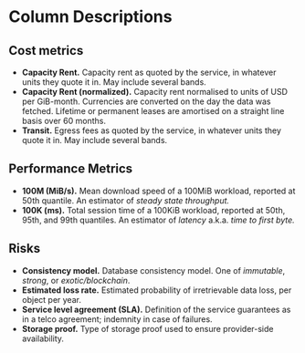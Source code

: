 # Column Descriptions

## Cost metrics

* **Capacity Rent.** Capacity rent as quoted by the service, in whatever units they quote it in. May include several bands.
* **Capacity Rent (normalized).** Capacity rent normalised to units of USD per GiB-month. Currencies are converted on the day the data was fetched. Lifetime or permanent leases are amortised on a straight line basis over 60 months.
* **Transit.** Egress fees as quoted by the service, in whatever units they quote it in. May include several bands.

## Performance Metrics

* **100M (MiB/s).** Mean download speed of a 100MiB workload, reported at 50th quantile. An estimator of *steady state throughput.*
* **100K (ms).** Total session time of a 100KiB workload, reported at 50th, 95th, and 99th quantiles. An estimator of *latency* a.k.a. *time to first byte.*

## Risks

* **Consistency model.** Database consistency model. One of *immutable*, *strong*, or *exotic/blockchain*.
* **Estimated loss rate.** Estimated probability of irretrievable data loss, per object per year. 
* **Service level agreement (SLA).** Definition of the service guarantees as in a telco agreement; indemnity in case of failures.
* **Storage proof.** Type of storage proof used to ensure provider-side availability.
